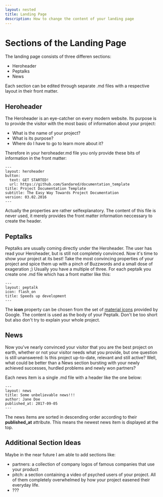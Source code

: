 ```yaml
---
layout: nested
title: Landing Page
description: How to change the content of your landing page
---
```


# Sections of the Landing Page

The landing page consists of three differen sections:

* Heroheader
* Peptalks
* News

Each section can be edited through separate .md files with a respective layout in their front matter. 

## Heroheader

The Heroheader is an eye-catcher on every modern website. Its purpose is to provide the visitor with the most basic of information about your project:

* What is the name of your project?
* What is its purpose?
* Where do I have to go to learn more about it?

Therefore in your heroheader.md file you only provide these bits of information in the front matter:

```
---
layout: heroheader
button:
  text: GET STARTED!
  url: https://github.com/Sandared/documentation_template
title: Project Documentation Template
subtitle: The Easy Way Towards Project Documentation
version: 03.02.2016
---
```

Actually the properties are rather selfexplanatory. The content of this file is never used, it merely provides the front matter information neccessary to create the header.

## Peptalks

Peptalks are usually coming directly under the Heroheader. The user has read your Heroheader, but is still not completely convinced. Now it's time to show your project at its best! 
Take the most convincing properties of your project and spice them up with a pinch of Buzzwords and a small dose of exageration ;)
Usually you have a multiple of three. For each peptalk you create one .md file which has a front matter like this:

```
---
layout: peptalk
icon: flash_on
title: Speeds up development
---
```

The **icon** property can be chosen from the set of [material icons](https://material.io/icons/) provided by Google.
The content is used as the body of your Peptalk. Don't be too short but also don't try to explain your whole project.

## News

Now you've nearly convinced your visitor that you are the best project on earth, whether or not your visitor needs what you provide, but one question is still unanswered: 
Is this project up-to-date, relevant and still active?
Well, what could be better than a News section bursting with your newly achieved successes, hurdled problems and newly won partners?

Each news item is a single .md file with a header like the one below:

```
---
layout: news
title: Some unbelievable news!!!
author: Jane Doe
published_at: 2017-09-05
---
```

The news items are sorted in descending order according to their **published_at** attribute. This means the newest news item is displayed at the top.


## Additional Section Ideas

Maybe in the near future I am able to add sections like:

- partners: a collection of company logos of famous companies that use your product
- pitch: a section containing a video of psyched users of your project. All of them completely overwhelmed by how your project easened their everyday life.
- ???